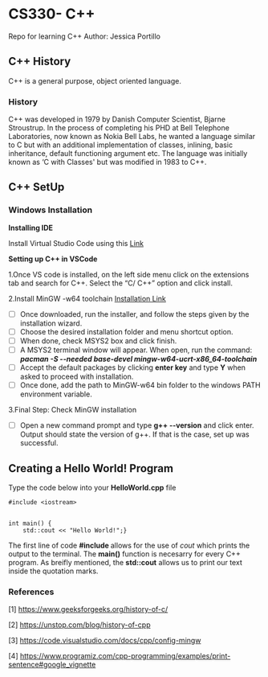 # CS330- C++ 
Repo for learning C++ 
Author: Jessica Portillo 

## C++ History 
C++ is a general purpose, object oriented language. 
### History 
C++ was developed in 1979 by Danish Computer Scientist, Bjarne Stroustrup. In the process of completing his PHD at Bell Telephone Laboratories, now known as Nokia Bell  Labs, he wanted a language similar to C but with an additional implementation of classes, inlining, basic inheritance, default functioning argument etc. The language was initially known as ‘C with Classes' but was modified in 1983 to C++. 

## C++ SetUp
### Windows Installation 
**Installing IDE**


Install Virtual Studio Code using this [Link ](https://code.visualstudio.com/download
)

**Setting up  C++ in VSCode**

1.Once VS code is installed, on the left side menu click on the extensions tab and search for C++. 
Select the “C/ C++” option and click install. 

2.Install MinGW -w64 toolchain
[Installation Link](https://github.com/msys2/msys2-installer/releases/download/2023-05-26/msys2-x86_64-20230526.exe)

- [ ] Once downloaded, run the installer, and follow the steps given by the installation wizard.
- [ ] Choose the desired installation folder and menu shortcut option.
- [ ] When done, check MSYS2 box and click finish. 
- [ ] A MSYS2 terminal window will appear. When open, run the command:
_**pacman -S --needed base-devel mingw-w64-ucrt-x86_64-toolchain**_
- [ ] Accept the default packages by clicking **enter key** and type **Y** when asked to proceed with installation. 
- [ ] Once done, add the path to MinGW-w64 bin folder to the windows PATH environment variable. 

3.Final Step: Check MinGW installation 
- [ ] Open a new command prompt and type **g++ --version** and click enter. 
Output should state the version of g++. If that is the case, set up was successful. 

## Creating a Hello World! Program 
Type the code below into your **HelloWorld.cpp** file 

```
#include <iostream>


int main() {
    std::cout << "Hello World!";}

```

The first line of code **#include <iostream>** allows for the use of _cout_ which prints the output to the terminal. 
The **main()** function is necesarry for every C++ program. 
As breifly mentioned, the **std::cout** allows us to print our text inside the quotation marks.

### References
[1] https://www.geeksforgeeks.org/history-of-c/


[2] https://unstop.com/blog/history-of-cpp


[3] https://code.visualstudio.com/docs/cpp/config-mingw

[4] https://www.programiz.com/cpp-programming/examples/print-sentence#google_vignette
